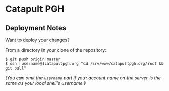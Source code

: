 # Catapult PGH

## Deployment Notes

Want to deploy your changes?

From a directory in your clone of the repository: 

	$ git push origin master
	$ ssh [username@]catapultpgh.org "cd /srv/www/catapultpgh.org/root && git pull"

*(You can omit the `username` part if your account name on the server is the same as your local shell's username.)*